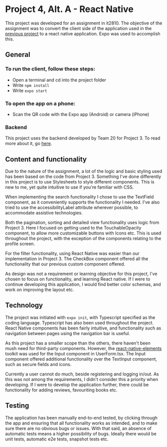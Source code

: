 # Project 4, Alt. A - React Native

This project was developed for an assignment in it2810. The objective of the assignment was to
convert the client side of the application used in the [previous project](https://github.com/VildeStabell/it2810-search) 
to a react native application. Expo was used to accomplish this.

## General

### To run the client, follow these steps:

- Open a terminal and cd into the project folder
- Write `npm install`
- Write `expo start`

### To open the app on a phone:

- Scan the QR code with the Expo app (Android) or camera (iPhone)

### Backend

This project uses the backend developed by Team 20 for Project 3. To read more about it, 
go [here](https://gitlab.stud.idi.ntnu.no/it2810-h20/team-20/project-3/-/blob/master/README.md).

## Content and functionality

Due to the nature of the assignment, a lot of the logic and basic styling used
has been based on the code from Project 3. Something I've done differently in 
this project is to use Stylesheets to style different components. This is new to me, 
yet quite intuitive to use if you're familiar with CSS.   

When implementing the search functionality I chose to use the TextField component, 
as it conveniently supports the functionality I needed. I've also tried to use the 
accessibilityLabel attribute wherever possible, to accommodate assistive technologies.

Both the pagination, sorting and detailed view functionality uses logic from Project 3. 
Here I focused on getting used to the TouchableOpacity component, to allow more
customizable buttons with Icons etc. This is used throughout the project, 
with the exception of the components relating to the profile screen.

For the filter functionality, using React Native was easier than our implementation in Project 3.
The CheckBox component offered all the functionality that our previous custom component offered. 

As design was not a requirement or learning objective for this project, 
I've chosen to focus on functionality, and learning React native. 
If I were to continue developing this application, I would find better color schemas,
and work on improving the layout etc. 

## Technology

The project was initiated with `expo init`, with Typescript specified as the coding language. 
Typescript has also been used throughout the project. React Native components has been fairly intuitive, 
and functionality such as navigation between pages using the navigation bar is useful. 

As this project has a smaller scope than the others, there haven't been mush need for third-party 
components. However, the [react-native-elements](https://reactnativeelements.com/) toolkit was used 
for the Input component in UserForm.tsx. The Input component offered additional functionality over 
the TextInput component, such as secure fields and icons. 

Currently a user cannot do much, beside registering and logging in/out. As this was not among the 
requirements, I didn't consider this a priority when developing. If I were to develop the application
further, there could be functionality for adding reviews, favouriting books etc. 

## Testing

The application has been manually end-to-end tested, by clicking through the app and ensuring that
all functionality works as intended, and to make sure there are no obvious bugs or issues. 
With that said, an absence of automatic tests means a higher possibility of bugs. 
Ideally there would be unit tests, automatic e2e tests, snapshot tests etc.
